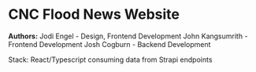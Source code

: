 # CNC Flood News Website
**Authors:** 
Jodi Engel - Design, Frontend Development
John Kangsumrith -Frontend Development
Josh Cogburn - Backend Development

Stack: React/Typescript consuming data from Strapi endpoints

